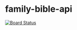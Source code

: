 # family-bible-api

[![Board Status](https://dev.azure.com/EdalSolutions/a953f3a5-e534-4819-9d2d-a79d5c70eba7/3df114d3-d31a-485c-a8e7-a0f963af98f5/_apis/work/boardbadge/16f76983-e84c-44c7-ae65-ef5c5c3b1d23)](https://dev.azure.com/EdalSolutions/a953f3a5-e534-4819-9d2d-a79d5c70eba7/_boards/board/t/3df114d3-d31a-485c-a8e7-a0f963af98f5/Microsoft.RequirementCategory/)
